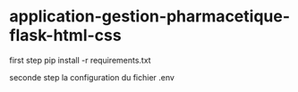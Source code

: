 # application-gestion-pharmacetique-flask-html-css

first step 
pip install -r requirements.txt

seconde step 
la configuration du fichier .env
